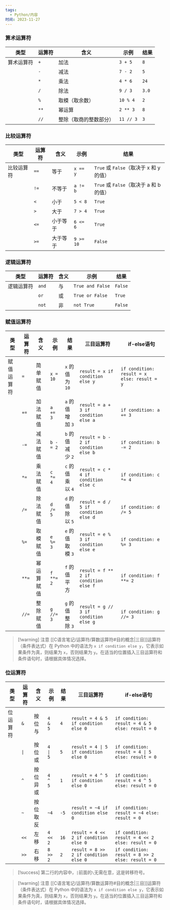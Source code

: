 ```yaml
---
tags:
  - Python/内容
时间: 2023-11-27
---
```

### 算术运算符

| 类型           | 运算符       | 含义                       | 示例                    | 结果                       | 
|--------------|--------------|----------------------------|-------------------------|----------------------------|
| 算术运算符    | `+`          | 加法                       | `3 + 5`                 | `8`                        | 
|              | `-`          | 减法                       | `7 - 2`                 | `5`                        | 
|              | `*`          | 乘法                       | `4 * 6`                 | `24`                       | 
|              | `/`          | 除法                       | `9 / 3`                 | `3.0`                      | 
|              | `%`          | 取模（取余数）             | `10 % 4`                | `2`                        | 
|              | `**`         | 幂运算                     | `2 ** 3`                | `8`                        | 
|              | `//`         | 整除（取商的整数部分）     | `11 // 3`               | `3`                        |
### 比较运算符

| 类型           | 运算符       | 含义                       | 示例                    | 结果                       | 
|--------------|--------------|----------------------------|-------------------------|----------------------------|
| 比较运算符    | `==`         | 等于                       | `x == y`                | `True` 或 `False`（取决于 x 和 y 的值） | 
|              | `!=`         | 不等于                     | `a != b`                | `True` 或 `False`（取决于 a 和 b 的值） | 
|              | `<`          | 小于                       | `5 < 8`                 | `True`                     | 
|              | `>`          | 大于                       | `7 > 4`                 | `True`                     | 
|              | `<=`         | 小于等于                   | `6 <= 6`                | `True`                     | 
|              | `>=`         | 大于等于                   | `9 >= 10`               | `False`                    |
### 逻辑运算符

| 类型           | 运算符       | 含义                       | 示例                    | 结果                       | 
|--------------|--------------|----------------------------|-------------------------|----------------------------|
| 逻辑运算符    | `and`        | 与                         | `True and False`        | `False`                    | 
|              | `or`         | 或                         | `True or False`         | `True`                     | 
|              | `not`        | 非                         | `not True`              | `False`                    |
### 赋值运算符

| 类型           | 运算符       | 含义                       | 示例                    | 结果                       | 三目运算符               | if-else语句             |
|--------------|--------------|----------------------------|-------------------------|----------------------------|------------------------|--------------------------|
| 赋值运算符    | `=`          | 简单赋值                   | `x = 10`                | `x` 的值为 `10`            | `result = x if condition else y` | `if condition: result = x else: result = y` |
|              | `+=`         | 加法赋值                   | `a += 3`                | `a` 的值增加 `3`           | `result = a + 3 if condition else a` | `if condition: a += 3`  |
|              | `-=`         | 减法赋值                   | `b -= 2`                | `b` 的值减少 `2`           | `result = b - 2 if condition else b` | `if condition: b -= 2`  |
|              | `*=`         | 乘法赋值                   | `c *= 4`                | `c` 的值乘以 `4`           | `result = c * 4 if condition else c` | `if condition: c *= 4`  |
|              | `/=`         | 除法赋值                   | `d /= 5`                | `d` 的值除以 `5`           | `result = d / 5 if condition else d` | `if condition: d /= 5`  |
|              | `%=`         | 取模赋值                   | `e %= 3`                | `e` 的值取模 `3`           | `result = e % 3 if condition else e` | `if condition: e %= 3`  |
|              | `**=`        | 幂运算赋值                 | `f **= 2`               | `f` 的值平方               | `result = f ** 2 if condition else f` | `if condition: f **= 2` |
|              | `//=`        | 整除赋值                   | `g //= 3`               | `g` 的值整除 `3`           | `result = g // 3 if condition else g` | `if condition: g //= 3` |

> [!warning] 注意
> [[C语言笔记/运算符/算数运算符#目的概念|三目]]运算符（条件表达式）在 Python 中的语法为 `x if condition else y`，它表示如果条件为真，则结果为 `x`，否则结果为 `y`。在适当的位置插入三目运算符和条件语句时，请根据具体情况选择。
### 位运算符

| 类型           | 运算符       | 含义                       | 示例                    | 结果                       | 三目运算符               | if-else语句             |
|--------------|--------------|----------------------------|-------------------------|----------------------------|------------------------|--------------------------|
| 位运算符      | `&`          | 按位与                     | `4 & 5`                 | `4`                        | `result = 4 & 5 if condition else 0` | `if condition: result = 4 & 5 else: result = 0` |
|              | `\|`          | 按位或                     | `4 \| 5`                 | `5`                        | `result = 4 \| 5 if condition else 0` | `if condition: result = 4 \| 5 else: result = 0` |
|              | `^`          | 按位异或                   | `4 ^ 5`                 | `1`                        | `result = 4 ^ 5 if condition else 0` | `if condition: result = 4 ^ 5 else: result = 0` |
|              | `~`          | 按位取反                   | `~4`                    | `-5`                       | `result = ~4 if condition else 0` | `if condition: result = ~4 else: result = 0` |
|              | `<<`         | 左移                       | `4 << 2`                | `16`                       | `result = 4 << 2 if condition else 0` | `if condition: result = 4 << 2 else: result = 0` |
|              | `>>`         | 右移                       | `8 >> 2`                | `2`                        | `result = 8 >> 2 if condition else 0` | `if condition: result = 8 >> 2 else: result = 0` |

>[!success] 第二行的内容中，`|`前面的`\`无需在意，这是转移符号。

> [!warning] 注意
> [[C语言笔记/运算符/算数运算符#目的概念|三目]]运算符（条件表达式）在 Python 中的语法为 `x if condition else y`，它表示如果条件为真，则结果为 `x`，否则结果为 `y`。在适当的位置插入三目运算符和条件语句时，请根据具体情况选择。
